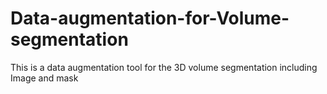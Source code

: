 # Data-augmentation-for-Volume-segmentation
This is a data augmentation tool for the 3D volume segmentation including Image and mask
